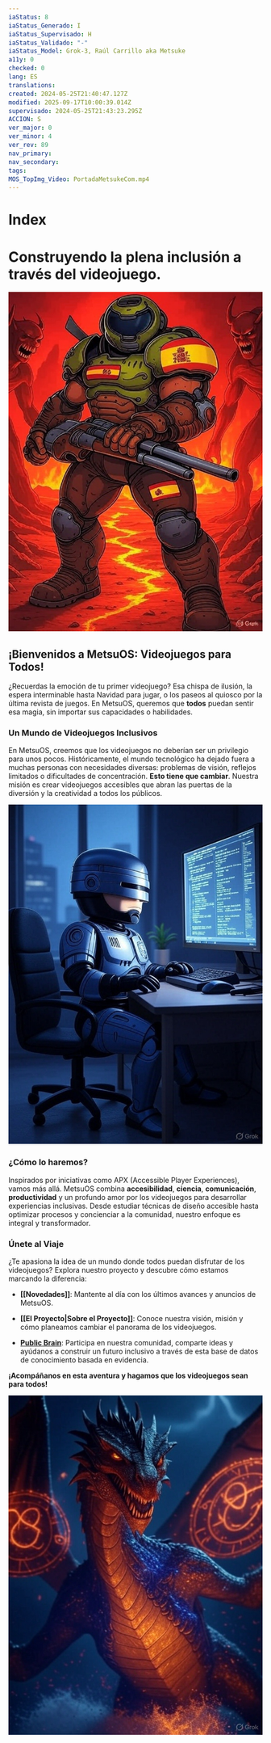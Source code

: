 ```yaml
---
iaStatus: 8
iaStatus_Generado: I
iaStatus_Supervisado: H
iaStatus_Validado: "-"
iaStatus_Model: Grok-3, Raúl Carrillo aka Metsuke
a11y: 0
checked: 0
lang: ES
translations:
created: 2024-05-25T21:40:47.127Z
modified: 2025-09-17T10:00:39.014Z
supervisado: 2024-05-25T21:43:23.295Z
ACCION: S
ver_major: 0
ver_minor: 4
ver_rev: 89
nav_primary:
nav_secondary:
tags:
MOS_TopImg_Video: PortadaMetsukeCom.mp4
---
```

# Index 
# Construyendo la plena inclusión a través del videojuego.

![Doom Trooper representando el crecoimiento del videojuego español](_resources/3cd4b1136187f0f82ce85cb729b75b9f_MD5.jpeg)
## ¡Bienvenidos a MetsuOS: Videojuegos para Todos!

¿Recuerdas la emoción de tu primer videojuego? Esa chispa de ilusión, la espera interminable hasta Navidad para jugar, o los paseos al quiosco por la última revista de juegos. En MetsuOS, queremos que **todos** puedan sentir esa magia, sin importar sus capacidades o habilidades.

### Un Mundo de Videojuegos Inclusivos

En MetsuOS, creemos que los videojuegos no deberían ser un privilegio para unos pocos. Históricamente, el mundo tecnológico ha dejado fuera a muchas personas con necesidades diversas: problemas de visión, reflejos limitados o dificultades de concentración. **Esto tiene que cambiar**. Nuestra misión es crear videojuegos accesibles que abran las puertas de la diversión y la creatividad a todos los públicos.

![Robocop chibi programando en su ordenador](_resources/e276ff688e3bf43a46f59fa902bf03e8_MD5.jpeg)

### ¿Cómo lo haremos?

Inspirados por iniciativas como APX (Accessible Player Experiences), vamos más allá. MetsuOS combina **accesibilidad**, **ciencia**, **comunicación**, **productividad** y un profundo amor por los videojuegos para desarrollar experiencias inclusivas. Desde estudiar técnicas de diseño accesible hasta optimizar procesos y concienciar a la comunidad, nuestro enfoque es integral y transformador.

### Únete al Viaje

¿Te apasiona la idea de un mundo donde todos puedan disfrutar de los videojuegos? Explora nuestro proyecto y descubre cómo estamos marcando la diferencia:

- **[[Novedades]]**: Mantente al día con los últimos avances y anuncios de MetsuOS.
    
- **[[El Proyecto|Sobre el Proyecto]]**: Conoce nuestra visión, misión y cómo planeamos cambiar el panorama de los videojuegos.
    
- **[Public Brain](https://www.metsuke.com/publicbrain/index.html)**: Participa en nuestra comunidad, comparte ideas y ayúdanos a construir un futuro inclusivo a través de esta base de datos de conocimiento basada en evidencia.


**¡Acompáñanos en esta aventura y hagamos que los videojuegos sean para todos!**


![Dragon Arcano Realista](_resources/dcb89824d1e26f076ea3cb218923cb57_MD5.jpeg)

















